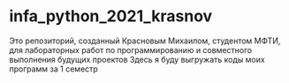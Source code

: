 # infa_python_2021_krasnov
Это репозиторий, созданный Красновым Михаилом, студентом МФТИ, для лабораторных работ по программированию и совместного выполнения будущих проектов
Здесь я буду выгружать коды моих программ за 1 семестр

